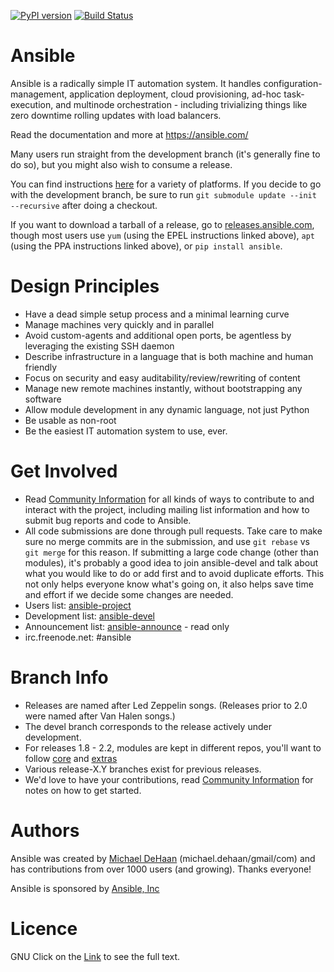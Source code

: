 [![PyPI version](https://img.shields.io/pypi/v/ansible.svg)](https://pypi.python.org/pypi/ansible)
[![Build Status](https://api.shippable.com/projects/573f79d02a8192902e20e34b/badge?branch=devel)](https://app.shippable.com/projects/573f79d02a8192902e20e34b)


Ansible
=======

Ansible is a radically simple IT automation system.  It handles configuration-management, application deployment, cloud provisioning, ad-hoc task-execution, and multinode orchestration - including trivializing things like zero downtime rolling updates with load balancers.

Read the documentation and more at https://ansible.com/

Many users run straight from the development branch (it's generally fine to do so), but you might also wish to consume a release.

You can find instructions [here](https://docs.ansible.com/intro_getting_started.html) for a variety of platforms.  If you decide to go with the development branch, be sure to run `git submodule update --init --recursive` after doing a checkout.

If you want to download a tarball of a release, go to [releases.ansible.com](https://releases.ansible.com/ansible), though most users use `yum` (using the EPEL instructions linked above), `apt` (using the PPA instructions linked above), or `pip install ansible`.

Design Principles
=================

   * Have a dead simple setup process and a minimal learning curve
   * Manage machines very quickly and in parallel
   * Avoid custom-agents and additional open ports, be agentless by leveraging the existing SSH daemon
   * Describe infrastructure in a language that is both machine and human friendly
   * Focus on security and easy auditability/review/rewriting of content
   * Manage new remote machines instantly, without bootstrapping any software
   * Allow module development in any dynamic language, not just Python
   * Be usable as non-root
   * Be the easiest IT automation system to use, ever.

Get Involved
============

   * Read [Community Information](https://docs.ansible.com/community.html) for all kinds of ways to contribute to and interact with the project, including mailing list information and how to submit bug reports and code to Ansible.
   * All code submissions are done through pull requests.  Take care to make sure no merge commits are in the submission, and use `git rebase` vs `git merge` for this reason.  If submitting a large code change (other than modules), it's probably a good idea to join ansible-devel and talk about what you would like to do or add first and to avoid duplicate efforts.  This not only helps everyone know what's going on, it also helps save time and effort if we decide some changes are needed.
   * Users list: [ansible-project](https://groups.google.com/group/ansible-project)
   * Development list: [ansible-devel](https://groups.google.com/group/ansible-devel)
   * Announcement list: [ansible-announce](https://groups.google.com/group/ansible-announce) - read only
   * irc.freenode.net: #ansible

Branch Info
===========

   * Releases are named after Led Zeppelin songs. (Releases prior to 2.0 were named after Van Halen songs.)
   * The devel branch corresponds to the release actively under development.
   * For releases 1.8 - 2.2, modules are kept in different repos, you'll want to follow [core](https://github.com/ansible/ansible-modules-core) and [extras](https://github.com/ansible/ansible-modules-extras)
   * Various release-X.Y branches exist for previous releases.
   * We'd love to have your contributions, read [Community Information](https://docs.ansible.com/community.html) for notes on how to get started.

Authors
=======

Ansible was created by [Michael DeHaan](https://github.com/mpdehaan) (michael.dehaan/gmail/com) and has contributions from over 1000 users (and growing).  Thanks everyone!

Ansible is sponsored by [Ansible, Inc](https://ansible.com)

Licence
=======
GNU
Click on the [Link](COPYING) to see the full text.



